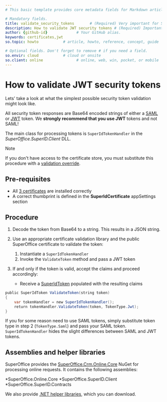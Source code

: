 ```yaml
---
# This basic template provides core metadata fields for Markdown articles on docs.superoffice.com.

# Mandatory fields.
title: validate_security_tokens       # (Required) Very important for SEO. Intent in a unique string of 43-59 chars including spaces.
description: How to validate JWT security tokens # (Required) Important for SEO. Recommended character length is 115-145 characters including spaces.
author: {github-id}             # Your GitHub alias.
keywords: certificates,jwt
so.topic: howto           # article, howto, reference, concept, guide

# Optional fields. Don't forget to remove # if you need a field.
so.envir: cloud           # cloud or onsite
so.client: online               # online, web, win, pocket, or mobile
---
```


# How to validate JWT security tokens

Lets' take a look at what the simplest possible security token validation might look like.

All security token responses are Base64 encoded strings of either a [SAML][1] or [JWT][2] token. We **strongly recommend that you use JWT** tokens and not SAML!

The main class for processing tokens is `SuperIdTokenHandler` in the *SuperOffice.SuperID.Client* DLL.

> [!NOTE]
> If you don't have access to the certificate store, you must substitute this procedure with a [validation override][3].

## Pre-requisites

* All [3 certificates][4] are installed correctly
* A correct thumbprint is defined in the **SuperIdCertificate** appSettings section

## Procedure

1. Decode the token from Base64 to a string. This results in a JSON string.

2. Use an appropriate certificate validation library and the public SuperOffice certificate to validate the token:

    1. Instantiate a `SuperIdTokenHandler`
    2. Invoke the `ValidateToken` method and pass a JWT token

3. If and only if the token is valid, accept the claims and proceed accordingly:

    * Receive a [SuperIdToken][5] populated with the resulting claims

```csharp
public SuperIdToken ValidateToken(string token)
{
    var tokenHandler = new SuperIdTokenHandler();
    return tokenHandler.ValidateToken(token, TokenType.Jwt);
}
```

If you for some reason need to use SAML tokens, simply substitute token type in step 2 (`TokenType.Saml`) and pass your SAML token. `SuperIdTokenHandler` hides the slight differences between SAML and JWT tokens.

## Assemblies and helper libraries

SuperOffice provides the [SuperOffice.Crm.Online.Core][6] NuGet for processing online requests. It contains the following assemblies:

*SuperOffice.Online.Core
*SuperOffice.SuperID.Client
*SuperOffice.SuperID.Contracts

We also provide [.NET helper libraries][7], which you can download.

<!-- Referenced links -->
[1]: http://saml.xml.org/saml-specifications
[2]: https://tools.ietf.org/html/rfc7519
[3]: override-resolver.md
[4]: index.md
[5]: ../superid-token.md
[6]: https://www.nuget.org/packages/SuperOffice.Crm.Online.Core
[7]: https://github.com/SuperOfficeDocs/data-access/blob/main/docs/assets/downloads.md
